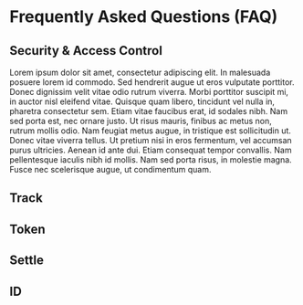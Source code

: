 # Frequently Asked Questions (FAQ)

## Security & Access Control

Lorem ipsum dolor sit amet, consectetur adipiscing elit. In malesuada posuere lorem id commodo. Sed hendrerit augue ut eros vulputate porttitor. Donec dignissim velit vitae odio rutrum viverra. Morbi porttitor suscipit mi, in auctor nisl eleifend vitae. Quisque quam libero, tincidunt vel nulla in, pharetra consectetur sem. Etiam vitae faucibus erat, id sodales nibh. Nam sed porta est, nec ornare justo. Ut risus mauris, finibus ac metus non, rutrum mollis odio. Nam feugiat metus augue, in tristique est sollicitudin ut. Donec vitae viverra tellus. Ut pretium nisi in eros fermentum, vel accumsan purus ultricies. Aenean id ante dui. Etiam consequat tempor convallis. Nam pellentesque iaculis nibh id mollis. Nam sed porta risus, in molestie magna. Fusce nec scelerisque augue, ut condimentum quam.

## Track

## Token

## Settle

## ID

